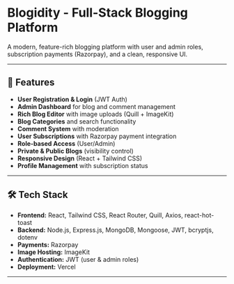 # Blogidity - Full-Stack Blogging Platform

A modern, feature-rich blogging platform with user and admin roles, subscription payments (Razorpay), and a clean, responsive UI.

---

## 🚀 Features

- **User Registration & Login** (JWT Auth)
- **Admin Dashboard** for blog and comment management
- **Rich Blog Editor** with image uploads (Quill + ImageKit)
- **Blog Categories** and search functionality
- **Comment System** with moderation
- **User Subscriptions** with Razorpay payment integration
- **Role-based Access** (User/Admin)
- **Private & Public Blogs** (visibility control)
- **Responsive Design** (React + Tailwind CSS)
- **Profile Management** with subscription status

---

## 🛠️ Tech Stack

- **Frontend:** React, Tailwind CSS, React Router, Quill, Axios, react-hot-toast
- **Backend:** Node.js, Express.js, MongoDB, Mongoose, JWT, bcryptjs, dotenv
- **Payments:** Razorpay
- **Image Hosting:** ImageKit
- **Authentication:** JWT (user & admin roles)
- **Deployment:**  Vercel 

---

